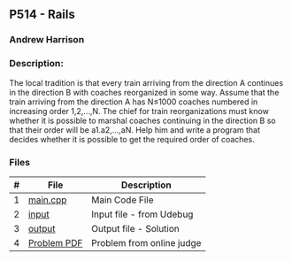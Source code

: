 ## P514 - Rails
### Andrew Harrison

### Description:
The local tradition is that every train arriving from the direction A continues in the direction B with
coaches reorganized in some way. Assume that the train arriving from the direction A has N≤1000
coaches numbered in increasing order 1,2,...,N. The chief for train reorganizations must know whether
it is possible to marshal coaches continuing in the direction B so that their order will be a1.a2,...,aN.
Help him and write a program that decides whether it is possible to get the required order of coaches.

### Files

|   #   | File                       | Description                                                |
| :---: | -------------------------- | ---------------------------------------------------------- |
|   1   | [main.cpp](./Main.cpp)     | Main Code File                                             |
|   2   | [input](./input.txt)       | Input file - from Udebug                                   |
|   3   | [output](./output.txt)     | Output file - Solution                                     |
|   4   | [Problem PDF](./514.pdf) | Problem from online judge                                  |
